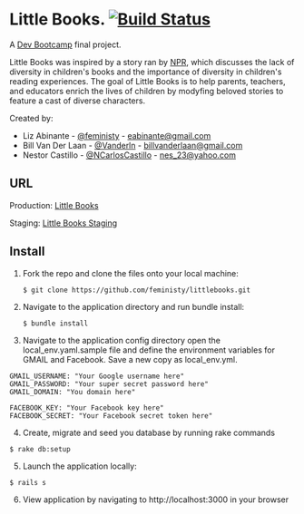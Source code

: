 Little Books. [![Build Status](https://travis-ci.org/feministy/littlebooks.png)](https://travis-ci.org/feministy/littlebooks)
==============


A [Dev Bootcamp](http://www.devbootcamp.com) final project.

Little Books was inspired by a story ran by [NPR](http://www.npr.org/blogs/codeswitch/2013/06/25/193174358/as-demographics-shift-kids-books-stay-stubbornly-white), which discusses the lack of diversity in children's books and the importance of diversity in children's reading experiences. The goal of Little Books is to help parents, teachers, and educators enrich the lives of children by modyfing beloved stories to feature a cast of diverse characters.

Created by:

* Liz Abinante - [@feministy](https://twitter.com/feministy) - [eabinante@gmail.com](mailto:eabinante@gmail.com)
* Bill Van Der Laan - [@Vanderln](https://twitter.com/Vanderln) - [billvanderlaan@gmail.com](mailto:billvanderlaan@gmail.com)
* Nestor Castillo - [@NCarlosCastillo](https://twitter.com/NCarlosCastillo) - [nes_23@yahoo.com](mailto:nes_23@yahoo.com)

URL
---

Production:
[Little Books](http://littlebooks.herokuapp.com/)

Staging:
[Little Books Staging](http://littlebooks-staging.herokuapp.com/)


Install
--------

1. Fork the repo and clone the files onto your local machine:
    
    ```
    $ git clone https://github.com/feministy/littlebooks.git
    ```

2. Navigate to the application directory and run bundle install:
    
    ```
    $ bundle install
    ```
3. Navigate to the application config directory open the local_env.yaml.sample file and define the environment variables for GMAIL and Facebook. Save a new copy as local_env.yml.

  ```
  GMAIL_USERNAME: "Your Google username here"
  GMAIL_PASSWORD: "Your super secret password here"
  GMAIL_DOMAIN: "You domain here"

  FACEBOOK_KEY: "Your Facebook key here"
  FACEBOOK_SECRET: "Your Facebook secret token here"
  ```
4. Create, migrate and seed you database by running rake commands
  
  ```
  $ rake db:setup
  ```

5. Launch the application locally:
  
  ```
  $ rails s
  ```
6. View application by navigating to http://localhost:3000 in your browser



